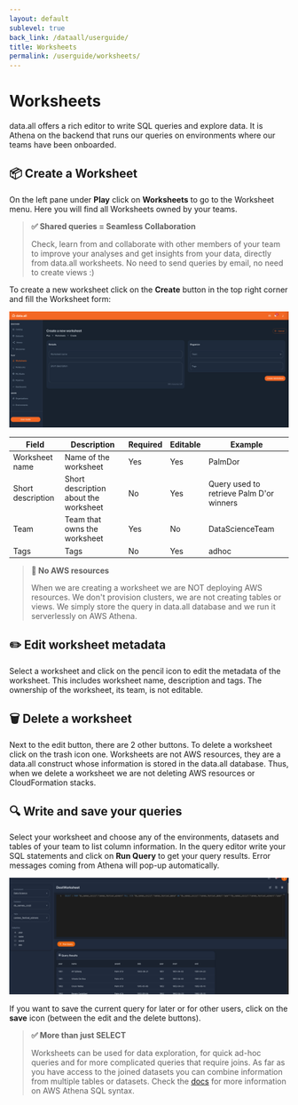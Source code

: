 ```yaml
---
layout: default
sublevel: true
back_link: /dataall/userguide/
title: Worksheets
permalink: /userguide/worksheets/
---
```

# **Worksheets**

data.all offers a rich editor to write SQL queries and explore data. It is Athena on the backend that runs our queries
on environments where our teams have been onboarded.


## 📦 **Create a Worksheet**
On the left pane under **Play** click on **Worksheets** to go to the Worksheet menu. Here you will find all
Worksheets owned by your teams.

> **✅ Shared queries = Seamless Collaboration**
>
> Check, learn from and collaborate with other members of your team to improve your analyses and get insights from
> your data, directly from data.all worksheets. No need to send queries by email, no need to create views :)


To create a new worksheet click on the **Create** button in the top right corner and fill the Worksheet form:

![worksheets](img/worksheets/ws_form.png#zoom#shadow)

| Field             | Description                                | Required | Editable |Example
|-------------------|--------------------------------------------|----------|----------|-------------
| Worksheet name    | Name of the worksheet                      | Yes      | Yes      |PalmDor
| Short description | Short description about the worksheet      | No       | Yes      |Query used to retrieve Palm D'or winners
| Team              | Team that owns the worksheet               | Yes      | No       |DataScienceTeam
| Tags              | Tags  | No       | Yes      |adhoc

> **📝 No AWS resources**
>
> When we are creating a worksheet we are NOT deploying AWS resources. We don't provision clusters, we are not creating
> tables or views. We simply store the query in data.all database and we run it serverlessly on AWS Athena.


## ✏️ **Edit worksheet metadata**
Select a worksheet and click on the pencil icon to edit the metadata of the worksheet. This includes worksheet name,
description and tags. The ownership of the worksheet, its team, is not editable.

## 🗑️ **Delete a worksheet**
Next to the edit button, there are 2 other buttons. To delete a worksheet click on the trash icon one. Worksheets
are not AWS resources, they are a data.all construct whose information is stored in the data.all database. Thus,
when we delete a worksheet we are not deleting AWS resources or CloudFormation stacks.

## 🔍 **Write and save your queries**
Select your worksheet and choose any of the environments, datasets and tables of your team to list column information.
In the query editor write your SQL statements and click on **Run Query** to get your query results. Error messages
coming from Athena will pop-up automatically.

![worksheets](img/worksheets/ws_joins.png#zoom#shadow)

If you want to save the current query for later or for other users, click on the **save** icon (between the edit and the
delete buttons).

> **✅ More than just SELECT**
>
> Worksheets can be used for data exploration, for quick ad-hoc queries and for more complicated queries that require
> joins. As far as you have access to the joined datasets you can combine information from multiple tables or datasets.
> Check the <a href="https://docs.aws.amazon.com/athena/latest/ug/select.html" target="_blank">docs</a>
> for more information on AWS Athena SQL syntax.




